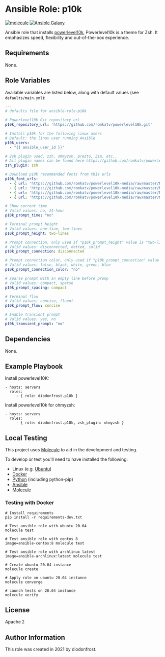 Ansible Role: p10k
==================

[![molecule](https://github.com/diodonfrost/ansible-role-p10k/workflows/molecule/badge.svg)](https://github.com/diodonfrost/ansible-role-p10k/actions)
[![Ansible Galaxy](https://img.shields.io/badge/galaxy-diodonfrost.p10k-660198.svg)](https://galaxy.ansible.com/diodonfrost/p10k)

Ansible role that installs [powerlevel10k](https://github.com/romkatv/powerlevel10k), Powerlevel10k is a theme for Zsh. It emphasizes speed, flexibility and out-of-the-box experience.

Requirements
------------

None.

Role Variables
--------------

Available variables are listed below, along with default values (see `defaults/main.yml`):

```yaml
---
# defaults file for ansible-role-p10k

# Powerlevel10k Git repository url
p10k_repository_url: 'https://github.com/romkatv/powerlevel10k.git'

# Install p10k for the following linux users
# Default: the linux user running Ansible
p10k_users:
  - "{{ ansible_user_id }}"

# Zsh plugin used, zsh, ohmyzsh, prezto, Zim, etc..
# All plugin names can be found here https://github.com/romkatv/powerlevel10k#installation
zsh_plugin: zsh

# Download p10k recommanded fonts from this urls
p10k_font_urls:
  - { url: 'https://github.com/romkatv/powerlevel10k-media/raw/master/MesloLGS%20NF%20Regular.ttf', name: 'Hack-Italic.ttf' }
  - { url: 'https://github.com/romkatv/powerlevel10k-media/raw/master/MesloLGS%20NF%20Bold.ttf', name: 'Hack-Bold.ttf' }
  - { url: 'https://github.com/romkatv/powerlevel10k-media/raw/master/MesloLGS%20NF%20Italic.ttf', name: 'Hack-BoldItalic.ttf' }
  - { url: 'https://github.com/romkatv/powerlevel10k-media/raw/master/MesloLGS%20NF%20Bold%20Italic.ttf', name: 'Hack-Regular.ttf' }

# Show current time
# Valid values: no, 24-hour
p10k_prompt_time: "no"

# Terminal prompt height
# Valid values: one-line, two-lines
p10k_prompt_height: two-lines

# Prompt connection, only used if "p10k_prompt_height" value is "two-lines"
# Valid values: disconnected, dotted, solid
p10k_prompt_connection: disconnected

# Prompt connection color, only used if "p10k_prompt_connection" value is "dotted" or "solid"
# Valid values: false, black, white, green, blue
p10k_prompt_connection_color: "no"

# Sparse prompt with an empty line before promp
# Valid values: compact, sparse
p10k_prompt_spacing: compact

# Terminal flow
# Valid values: concise, fluent
p10k_prompt_flow: concise

# Enable transient prompt
# Valid values: yes, no
p10k_transient_prompt: "no"
```

Dependencies
------------

None.

Example Playbook
----------------

Install powerlevel10K:

    - hosts: servers
      roles:
         - { role: diodonfrost.p10k }

Install powerlevel10k for ohmyzsh:

    - hosts: servers
      roles:
         - { role: diodonfrost.p10k, zsh_plugin: ohmyzsh }

Local Testing
-------------

This project uses [Molecule](http://molecule.readthedocs.io/) to aid in the
development and testing.

To develop or test you'll need to have installed the following:

* Linux (e.g. [Ubuntu](http://www.ubuntu.com/))
* [Docker](https://www.docker.com/)
* [Python](https://www.python.org/) (including python-pip)
* [Ansible](https://www.ansible.com/)
* [Molecule](http://molecule.readthedocs.io/)

### Testing with Docker ###

```shell
# Install requirements
pip install -r requirements-dev.txt

# Test ansible role with ubuntu 20.04
molecule test

# Test ansible role with centos 8
image=ansible-centos:8 molecule test

# Test ansible role with archlinux latest
image=ansible-archlinux:latest molecule test

# Create ubuntu 20.04 instance
molecule create

# Apply role on ubuntu 20.04 instance
molecule converge

# Launch tests on 20.04 instance
molecule verify
```

License
-------

Apache 2

Author Information
------------------

This role was created in 2021 by diodonfrost.
